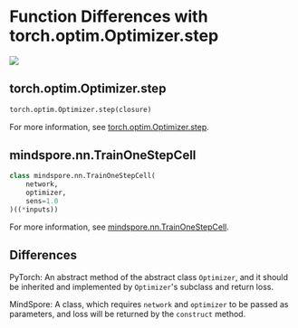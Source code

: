 # Function Differences with torch.optim.Optimizer.step

<a href="https://gitee.com/mindspore/docs/blob/r1.8/docs/mindspore/source_en/note/api_mapping/pytorch_diff/TrainOneStepCell.md" target="_blank"><img src="https://mindspore-website.obs.cn-north-4.myhuaweicloud.com/website-images/master/resource/_static/logo_source_en.png"></a>

## torch.optim.Optimizer.step

```python
torch.optim.Optimizer.step(closure)
```

For more information, see [torch.optim.Optimizer.step](https://pytorch.org/docs/1.5.0/optim.html#torch.optim.Optimizer.step).

## mindspore.nn.TrainOneStepCell

```python
class mindspore.nn.TrainOneStepCell(
    network,
    optimizer,
    sens=1.0
)((*inputs))
```

For more information, see [mindspore.nn.TrainOneStepCell](https://mindspore.cn/docs/en/r1.8/api_python/nn/mindspore.nn.TrainOneStepCell.html#mindspore.nn.TrainOneStepCell).

## Differences

PyTorch: An abstract method of the abstract class `Optimizer`, and it should be inherited and implemented by `Optimizer`'s subclass and return loss.

MindSpore: A class, which requires `network` and `optimizer` to be passed as parameters, and loss will be returned by the `construct` method.